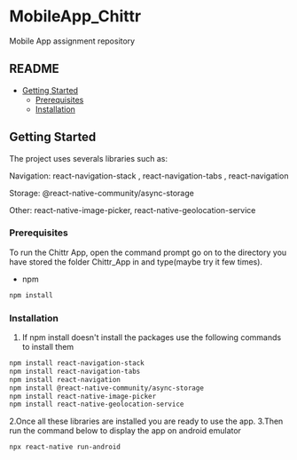 # MobileApp_Chittr
Mobile App assignment repository 

## README

* [Getting Started](#getting-started)
  * [Prerequisites](#prerequisites)
  * [Installation](#installation)


<!-- GETTING STARTED -->
## Getting Started

The project uses severals libraries such as:

Navigation: react-navigation-stack , react-navigation-tabs , react-navigation

Storage: @react-native-community/async-storage

Other: react-native-image-picker, react-native-geolocation-service

### Prerequisites

To run the Chittr App, open the command prompt go on to the directory you have stored the folder Chittr_App in and type(maybe try it few times).
* npm
```sh
npm install
```

### Installation

1. If npm install doesn't install the packages use the following commands to install them
```sh
npm install react-navigation-stack
npm install react-navigation-tabs
npm install react-navigation
npm install @react-native-community/async-storage
npm install react-native-image-picker
npm install react-native-geolocation-service
```
2.Once all these libraries are installed you are ready to use the app.
3.Then run the command below to display the app on android emulator 
```
npx react-native run-android
```
